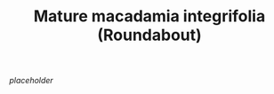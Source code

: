 ﻿---
backlinks:
- title: Individual plants
  url: /memex/sense/landscape-garden/individual-plants/individual-plants.html
tags:
- plants
- macadamia
- roundabout
title: Mature macadamia integrifolia (Roundabout)
types: single-plant
---
_placeholder_